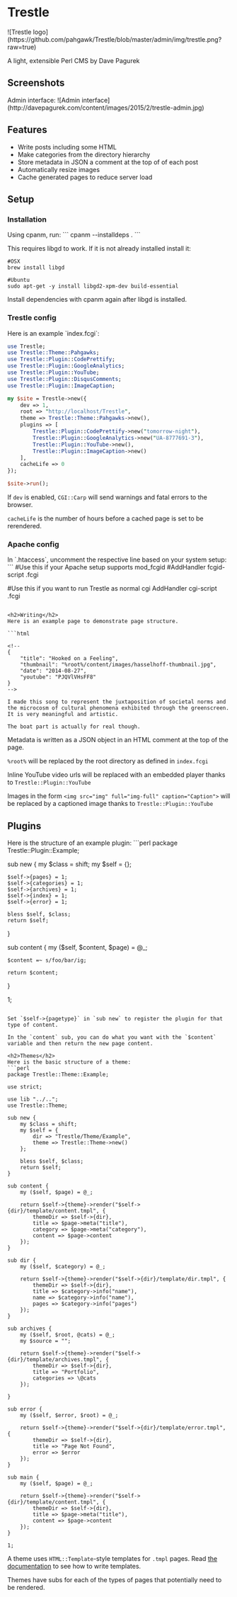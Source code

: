 <h1>Trestle</h1>
![Trestle logo](https://github.com/pahgawk/Trestle/blob/master/admin/img/trestle.png?raw=true)

A light, extensible Perl CMS by Dave Pagurek

<h2>Screenshots</h2>
Admin interface:
![Admin interface](http://davepagurek.com/content/images/2015/2/trestle-admin.jpg)

<h2>Features</h2>
<ul>
    <li>Write posts including some HTML</li>
    <li>Make categories from the directory hierarchy</li>
    <li>Store metadata in JSON a comment at the top of of each post</li>
    <li>Automatically resize images</li>
    <li>Cache generated pages to reduce server load</li>
</ul>

<h2>Setup</h2>
<h3>Installation</h3>
Using cpanm, run:
```
cpanm --installdeps .
```

This requires libgd to work. If it is not already installed install it:
```
#OSX
brew install libgd

#Ubuntu
sudo apt-get -y install libgd2-xpm-dev build-essential
```
Install dependencies with cpanm again after libgd is installed.

<h3>Trestle config</h3>
Here is an example `index.fcgi`:

```perl
use Trestle;
use Trestle::Theme::Pahgawks;
use Trestle::Plugin::CodePrettify;
use Trestle::Plugin::GoogleAnalytics;
use Trestle::Plugin::YouTube;
use Trestle::Plugin::DisqusComments;
use Trestle::Plugin::ImageCaption;

my $site = Trestle->new({
    dev => 1,
    root => "http://localhost/Trestle",
    theme => Trestle::Theme::Pahgawks->new(),
    plugins => [
        Trestle::Plugin::CodePrettify->new("tomorrow-night"),
        Trestle::Plugin::GoogleAnalytics->new("UA-8777691-3"),
        Trestle::Plugin::YouTube->new(),
        Trestle::Plugin::ImageCaption->new()
    ],
    cacheLife => 0
});

$site->run();
```

If `dev` is enabled, `CGI::Carp` will send warnings and fatal errors to the browser.

`cacheLife` is the number of hours before a cached page is set to be rerendered.

<h3>Apache config</h3>
In `.htaccess`, uncomment the respective line based on your system setup:
```
#Use this if your Apache setup supports mod_fcgid
#AddHandler fcgid-script .fcgi

#Use this if you want to run Trestle as normal cgi
AddHandler cgi-script .fcgi
```

<h2>Writing</h2>
Here is an example page to demonstrate page structure. 

```html

<!--
{
    "title": "Hooked on a Feeling",
    "thumbnail": "%root%/content/images/hasselhoff-thumbnail.jpg",
    "date": "2014-08-27",
    "youtube": "PJQVlVHsFF8"
}
-->

I made this song to represent the juxtaposition of societal norms and the microcosm of cultural phenomena exhibited through the greenscreen. It is very meaningful and artistic.

The boat part is actually for real though.

```

Metadata is written as a JSON object in an HTML comment at the top of the page.

`%root%` will be replaced by the root directory as defined in `index.fcgi`

Inline YouTube video urls will be replaced with an embedded player thanks to `Trestle::Plugin::YouTube`

Images in the form `<img src="img" full="img-full" caption="Caption">` will be replaced by a captioned image thanks to `Trestle::Plugin::YouTube`

<h2>Plugins</h2>
Here is the structure of an example plugin:
```perl
package Trestle::Plugin::Example;

sub new {
	my $class = shift;
	my $self = {};

	$self->{pages} = 1;
	$self->{categories} = 1;
	$self->{archives} = 1;
	$self->{index} = 1;
	$self->{error} = 1;

	bless $self, $class;
	return $self;
}

sub content {
	my ($self, $content, $page) = @_;

    $content =~ s/foo/bar/ig;

	return $content;
}

1;
```

Set `$self->{pagetype}` in `sub new` to register the plugin for that type of content.

In the `content` sub, you can do what you want with the `$content` variable and then return the new page content.

<h2>Themes</h2>
Here is the basic structure of a theme:
```perl
package Trestle::Theme::Example;

use strict;

use lib "../..";
use Trestle::Theme;

sub new {
    my $class = shift;
    my $self = {
        dir => "Trestle/Theme/Example",
        theme => Trestle::Theme->new()
    };

    bless $self, $class;
    return $self;
}

sub content {
    my ($self, $page) = @_;

    return $self->{theme}->render("$self->{dir}/template/content.tmpl", {
        themeDir => $self->{dir},
        title => $page->meta("title"),
        category => $page->meta("category"),
        content => $page->content
    });
}

sub dir {
    my ($self, $category) = @_;

    return $self->{theme}->render("$self->{dir}/template/dir.tmpl", {
        themeDir => $self->{dir},
        title => $category->info("name"),
        name => $category->info("name"),
        pages => $category->info("pages")
    });
}

sub archives {
    my ($self, $root, @cats) = @_;
    my $source = "";

    return $self->{theme}->render("$self->{dir}/template/archives.tmpl", {
        themeDir => $self->{dir},
        title => "Portfolio",
        categories => \@cats
    });

}

sub error {
    my ($self, $error, $root) = @_;

    return $self->{theme}->render("$self->{dir}/template/error.tmpl", {
        themeDir => $self->{dir},
        title => "Page Not Found",
        error => $error
    });
}

sub main {
    my ($self, $page) = @_;

    return $self->{theme}->render("$self->{dir}/template/content.tmpl", {
        themeDir => $self->{dir},
        title => $page->meta("title"),
        content => $page->content
    });
}

1;
```

A theme uses `HTML::Template`-style templates for `.tmpl` pages. Read <a href="search.cpan.org/~samtregar/HTML-Template-2.6/Template.pm">the documentation</a> to see how to write templates.

Themes have subs for each of the types of pages that potentially need to be rendered.
